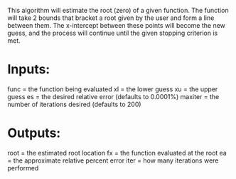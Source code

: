 This algorithm will estimate the root (zero) of a given function. The function will take 2 bounds that bracket a root given by the user and form a line between them. The x-intercept between these points will become the new guess, and the process will continue until the given stopping criterion is met.

# Inputs:
func = the function being evaluated
xl = the lower guess
xu = the upper guess
es = the desired relative error (defaults to 0.0001%)
maxiter = the number of iterations desired (defaults to 200)

# Outputs:
root = the estimated root location
fx = the function evaluated at the root
ea = the approximate relative percent error
iter = how many iterations were performed

